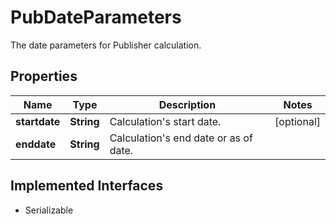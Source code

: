 

# PubDateParameters

The date parameters for Publisher calculation.
## Properties

Name | Type | Description | Notes
------------ | ------------- | ------------- | -------------
**startdate** | **String** | Calculation&#39;s start date. |  [optional]
**enddate** | **String** | Calculation&#39;s end date or as of date. | 


## Implemented Interfaces

* Serializable


